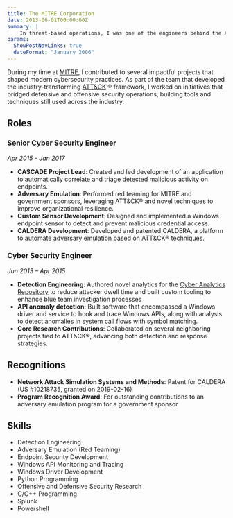 ```yaml
---
title: The MITRE Corporation
date: 2013-06-01T00:00:00Z
summary: |
    In threat-based operations, I was one of the engineers behind the ATT&CK&reg; framework and several adjacent efforts spanning from defensive to offensive security.
params:
  ShowPostNavLinks: true
  dateFormat: "January 2006"
---
```



During my time at [MITRE](https://www.mitre.org), I contributed to several impactful projects that shaped modern cybersecurity practices. As part of the team that developed the industry-transforming [ATT&CK](https://attack.mitre.org) &reg; framework, I worked on initiatives that bridged defensive and offensive security operations, building tools and techniques still used across the industry.

## Roles

### Senior Cyber Security Engineer
_Apr 2015 - Jan 2017_

- **CASCADE Project Lead**: Created and led development of an application to automatically correlate and triage detected malicious activity on endpoints.
- **Adversary Emulation**: Performed red teaming for MITRE and government sponsors, leveraging ATT&CK&reg; and novel techniques to improve organizational resilience.  
- **Custom Sensor Development**: Designed and implemented a Windows endpoint sensor to detect and prevent malicious credential access.
- **CALDERA Development**: Developed and patented CALDERA, a platform to automate adversary emulation based on ATT&CK&reg; techniques.  

### Cyber Security Engineer
_Jun 2013 – Apr 2015_

- **Detection Engineering**: Authored novel analytics for the [Cyber Analytics Repository](https://car.mitre.org) to reduce attacker dwell time and built custom tooling to enhance blue team investigation processes
- **API anomaly detection**: Built software that encompassed a Windows driver and service to hook and trace Windows APIs, along with analysis to detect anomalies in system call flows with symbol matching.
- **Core Research Contributions**: Collaborated on several neighboring projects tied to ATT&CK&reg;, advancing both detection and response strategies.

## Recognitions

- **Network Attack Simulation Systems and Methods**: Patent for CALDERA (US #10218735, granted on 2019-02-16)
- **Program Recognition Award**: For outstanding contributions to an adversary emulation program for a government sponsor

## Skills

- Detection Engineering
- Adversary Emulation (Red Teaming)
- Endpoint Security Development
- Windows API Monitoring and Tracing
- Windows Driver Development
- Python Programming
- Offensive and Defensive Security Research
- C/C++ Programming
- Splunk
- Powershell